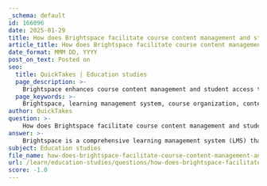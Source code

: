 ```yaml
---
_schema: default
id: 166096
date: 2025-01-29
title: How does Brightspace facilitate course content management and student access to materials?
article_title: How does Brightspace facilitate course content management and student access to materials?
date_format: MMM DD, YYYY
post_on_text: Posted on
seo:
  title: QuickTakes | Education studies
  page_description: >-
    Brightspace enhances course content management and student access through organized materials, flexible content delivery, efficient assignment management, communication tools, progress tracking, and accessibility across devices.
  page_keywords: >-
    Brightspace, learning management system, course organization, content delivery, assignment management, communication tools, academic progress tracking, accessibility, educational technology integration, student support
author: QuickTakes
question: >-
    How does Brightspace facilitate course content management and student access to materials?
answer: >-
    Brightspace is a comprehensive learning management system (LMS) that significantly enhances course content management and student access to materials. Here are some key features and functionalities of Brightspace that facilitate these processes:\n\n1. **Course Organization**: Brightspace allows instructors to systematically organize course materials into units or modules. Each unit can contain various resources such as lecture notes, handouts, and exam folders. This structured approach makes it easier for students to navigate through the course content and find the materials they need.\n\n2. **Content Delivery**: Instructors can upload a variety of content types, including PDF documents, PowerPoint presentations, and multimedia resources. This flexibility ensures that students have access to diverse learning materials that cater to different learning styles.\n\n3. **Assignment Management**: Brightspace provides tools for posting assignments, allowing students to submit their work directly through the platform. This streamlines the submission process and helps instructors manage and grade assignments efficiently.\n\n4. **Communication Tools**: The platform includes features for facilitating communication between instructors and students, such as discussion boards and announcements. This fosters an interactive learning environment where students can engage with course content and collaborate with peers.\n\n5. **Tracking Academic Progress**: Brightspace offers tools for tracking grades and academic progress. Students can view their grades for assignments and exams, which helps them stay informed about their performance and areas that may need improvement.\n\n6. **Accessibility**: Students can access Brightspace from various devices, including computers, tablets, and smartphones. This accessibility ensures that students can engage with course materials anytime and anywhere, promoting a more flexible learning experience.\n\n7. **Integration with Other Tools**: Brightspace can integrate with other educational technologies, such as Top Hat and electronic textbooks, enhancing the overall learning experience. This integration allows for interactive practice questions and additional resources that complement the course content.\n\n8. **Support Resources**: Instructors can provide additional support through office hours and review sessions, which can be scheduled and communicated via Brightspace. This ensures that students have opportunities to seek help and clarify any doubts regarding course materials.\n\nIn summary, Brightspace serves as a vital tool for course content management and student access, providing a structured, interactive, and accessible platform that enhances the overall educational experience.
subject: Education studies
file_name: how-does-brightspace-facilitate-course-content-management-and-student-access-to-materials.md
url: /learn/education-studies/questions/how-does-brightspace-facilitate-course-content-management-and-student-access-to-materials
score: -1.0
---
```


&nbsp;